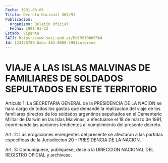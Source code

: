 ```yaml
---
Fecha: 1991-03-06
Título: Decreto Nacional 364/91
Publicación:
  Organismo: Boletín Oficial
  Fecha: 1991-03-12
Estado: Vigente
SAIJ: https://www.saij.gob.ar/DN19910000364
Id: 123456789-0abc-463-0000-1991soterced
---
```

# VIAJE A LAS ISLAS MALVINAS DE FAMILIARES DE SOLDADOS SEPULTADOS EN ESTE TERRITORIO

<a id="1"></a>
Articulo  1:  La  SECRETARIA  GENERAL  de la PRESIDENCIA DE LA NACION se hara cargo de todos los gastos que demande la realizacion del viaje de los familiares directos  de  los  soldados argentinos  sepultados  en  el Cementerio Militar de Darwin en  las Islas Malvinas, a efectuarse  el  18  de marzo de 1991, coordinando las  acciones  tendientes  al cumplimiento  del  presente  decreto.

<a id="2"></a>
Art. 2: Las erogaciones emergentes del presente se afectaran a las partidas  especificas de la Jurisdiccion 20 - PRESIDENCIA DE LA NACION.

<a id="3"></a>
Art.  3: Comuniquese, publiquese, dese a la DIRECCION NACIONAL DEL REGISTRO OFICIAL y archivese.